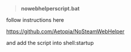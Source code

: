 > **nowebhelperscript.bat**

follow instructions here

https://github.com/Aetopia/NoSteamWebHelper

and add the script into shell:startup
